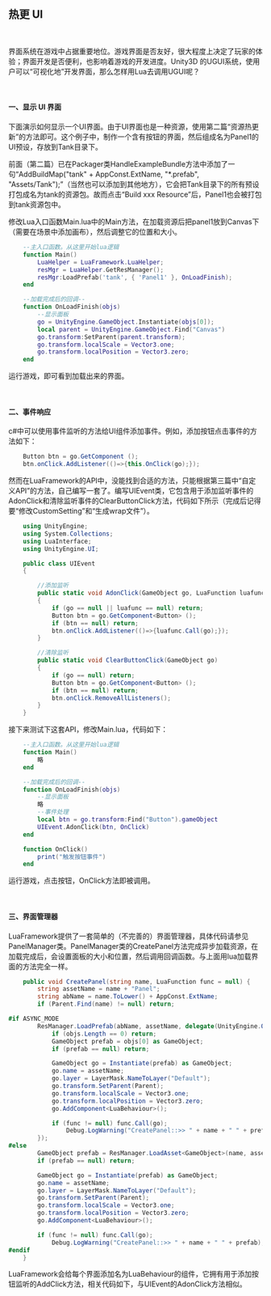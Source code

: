 ## 热更 UI

 

界面系统在游戏中占据重要地位。游戏界面是否友好，很大程度上决定了玩家的体验；界面开发是否便利，也影响着游戏的开发进度。Unity3D 的UGUI系统，使用户可以“可视化地”开发界面，那么怎样用Lua去调用UGUI呢？

 

#### 一、显示 UI 界面

下面演示如何显示一个UI界面。由于UI界面也是一种资源，使用第二篇“资源热更新”的方法即可。这个例子中，制作一个含有按钮的界面，然后组成名为Panel1的UI预设，存放到Tank目录下。

前面（第二篇）已在Packager类HandleExampleBundle方法中添加了一句“AddBuildMap\("tank" + AppConst.ExtName, "\*.prefab", "Assets/Tank"\);”（当然也可以添加到其他地方），它会把Tank目录下的所有预设打包成名为tank的资源包。故而点击“Build xxx Resource”后，Panel1也会被打包到tank资源包中。

修改Lua入口函数Main.lua中的Main方法，在加载资源后把panel1放到Canvas下（需要在场景中添加画布），然后调整它的位置和大小。

```lua
    --主入口函数。从这里开始lua逻辑
    function Main()
        LuaHelper = LuaFramework.LuaHelper;
        resMgr = LuaHelper.GetResManager();
        resMgr:LoadPrefab('tank', { 'Panel1' }, OnLoadFinish);
    end

    --加载完成后的回调--
    function OnLoadFinish(objs)
        --显示面板
        go = UnityEngine.GameObject.Instantiate(objs[0]);
        local parent = UnityEngine.GameObject.Find("Canvas")
        go.transform:SetParent(parent.transform);
        go.transform.localScale = Vector3.one;
        go.transform.localPosition = Vector3.zero;
    end
```

运行游戏，即可看到加载出来的界面。

 

#### 二、事件响应

c\#中可以使用事件监听的方法给UI组件添加事件。例如，添加按钮点击事件的方法如下：

```csharp
    Button btn = go.GetComponent ();
    btn.onClick.AddListener(()=>{this.OnClick(go);});
```

然而在LuaFramework的API中，没能找到合适的方法，只能根据第三篇中“自定义API”的方法，自己编写一套了。编写UIEvent类，它包含用于添加监听事件的AdonClick和清除监听事件的ClearButtonClick方法，代码如下所示（完成后记得要“修改CustomSetting”和“生成wrap文件”）。

```csharp
    using UnityEngine;
    using System.Collections;
    using LuaInterface;
    using UnityEngine.UI;

    public class UIEvent 
    {

        //添加监听
        public static void AdonClick(GameObject go, LuaFunction luafunc) 
        {
            if (go == null || luafunc == null) return;
            Button btn = go.GetComponent<Button> ();
            if (btn == null) return;
            btn.onClick.AddListener(()=>{luafunc.Call(go);});
        }

        //清除监听
        public static void ClearButtonClick(GameObject go) 
        {
            if (go == null) return;
            Button btn = go.GetComponent<Button> ();
            if (btn == null) return;
            btn.onClick.RemoveAllListeners();
        }
    }
```

接下来测试下这套API，修改Main.lua，代码如下：

```lua
    --主入口函数。从这里开始lua逻辑
    function Main()                                        
        略
    end

    --加载完成后的回调--
    function OnLoadFinish(objs)
        --显示面板
        略
        --事件处理
        local btn = go.transform:Find("Button").gameObject
        UIEvent.AdonClick(btn, OnClick)
    end

    function OnClick()
        print("触发按钮事件")
    end
```

运行游戏，点击按钮，OnClick方法即被调用。

 

#### 三、界面管理器

LuaFramework提供了一套简单的（不完善的）界面管理器，具体代码请参见PanelManager类。PanelManager类的CreatePanel方法完成异步加载资源，在加载完成后，会设置面板的大小和位置，然后调用回调函数。与上面用lua加载界面的方法完全一样。

```csharp
    public void CreatePanel(string name, LuaFunction func = null) {
        string assetName = name + "Panel";
        string abName = name.ToLower() + AppConst.ExtName;
        if (Parent.Find(name) != null) return;

#if ASYNC_MODE
        ResManager.LoadPrefab(abName, assetName, delegate(UnityEngine.Object[] objs) {
            if (objs.Length == 0) return;
            GameObject prefab = objs[0] as GameObject;
            if (prefab == null) return;

            GameObject go = Instantiate(prefab) as GameObject;
            go.name = assetName;
            go.layer = LayerMask.NameToLayer("Default");
            go.transform.SetParent(Parent);
            go.transform.localScale = Vector3.one;
            go.transform.localPosition = Vector3.zero;
            go.AddComponent<LuaBehaviour>();

            if (func != null) func.Call(go);
                Debug.LogWarning("CreatePanel::>> " + name + " " + prefab);
        });
#else
        GameObject prefab = ResManager.LoadAsset<GameObject>(name, assetName);
        if (prefab == null) return;

        GameObject go = Instantiate(prefab) as GameObject;
        go.name = assetName;
        go.layer = LayerMask.NameToLayer("Default");
        go.transform.SetParent(Parent);
        go.transform.localScale = Vector3.one;
        go.transform.localPosition = Vector3.zero;
        go.AddComponent<LuaBehaviour>();

        if (func != null) func.Call(go);
            Debug.LogWarning("CreatePanel::>> " + name + " " + prefab);
#endif
    }
```

LuaFramework会给每个界面添加名为LuaBehaviour的组件，它拥有用于添加按钮监听的AddClick方法，相关代码如下，与UIEvent的AdonClick方法相似。

